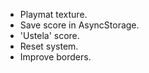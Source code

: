 - Playmat texture.
- Save score in AsyncStorage.
- 'Ustela' score. 
- Reset system. 
- Improve borders. 
